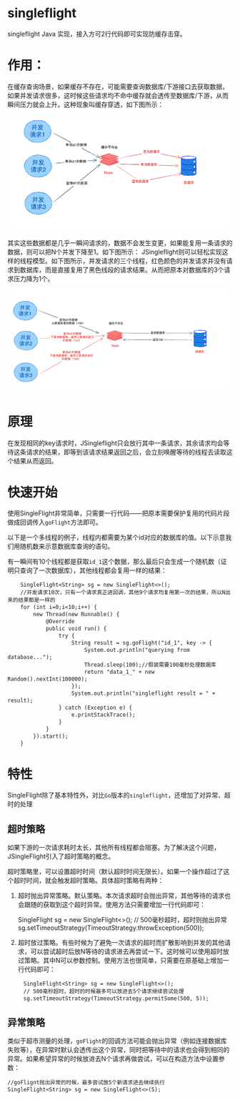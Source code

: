 # singleflight
singleflight Java 实现，接入方可2行代码即可实现防缓存击穿。

# 作用：
在缓存查询场景，如果缓存不存在，可能需要查询数据库/下游接口去获取数据，如果并发请求很多，这时候这些请求均不命中缓存就会透传至数据库/下游，从而瞬间压力就会上升。这种现象叫缓存穿透，如下图所示：

![avatar](./缓存穿透.png)


其实这些数据都是几乎一瞬间请求的，数据不会发生变更，如果能复用一条请求的数据，则可以把N个并发下降至1。如下图所示：
JSingleflight则可以轻松实现这样的线程模型。如下图所示，并发请求的三个线程，红色颜色的并发请求并没有请求到数据库，而是直接复用了黑色线段的请求结果。从而把原本对数据库的3个请求压力降为1个。

![avatar](./singleflight模型.png)



# 原理
在发现相同的key请求时，JSingleflight只会放行其中一条请求，其余请求均会等待这条请求的结果，即等到该请求结果返回之后，会立刻唤醒等待的线程去读取这个结果从而返回。


# 快速开始

使用SingleFlight非常简单，只需要一行代码——把原本需要保护复用的代码片段做成回调传入`goFlight`方法即可。

以下是一个多线程的例子，线程内都需要为某个id对应的数据库的值。以下示意我们用随机数来示意数据库查询的语句。

有一瞬间有10个线程都是获取`id_1`这个数据，那么最后只会生成一个随机数（证明只查询了一次数据库），其他线程都会复用一样的结果：

        SingleFlight<String> sg = new SingleFlight<>();
        //并发请求10次，只有一个请求真正进回调，其他9个请求均复用第一次的结果，所以N出来的结果都是一样的
        for (int i=0;i<10;i++) {
            new Thread(new Runnable() {
                @Override
                public void run() {
                    try {
                        String result = sg.goFlight("id_1", key -> {
                            System.out.println("querying from database...");
                            Thread.sleep(100);//假装需要100毫秒处理数据库
                            return "data_1_" + new Random().nextInt(100000);
                        });
                        System.out.println("singleflight result = " + result);
                    } catch (Exception e) {
                        e.printStackTrace();
                    }
                }
            }).start();
        }


# 特性
SingleFlight除了基本特性外，对比`Go`版本的`singleflight`，还增加了对异常、超时的处理

## 超时策略

如果下游的一次请求耗时太长，其他所有线程都会阻塞。为了解决这个问题，JSingleFlight引入了超时策略的概念。

超时策略里，可以设置超时时间（默认超时时间无限长）。如果一个操作超过了这个超时时间，就会触发超时策略。具体超时策略有两种：
  1. 超时抛出异常策略。默认策略。本次请求超时会抛出异常，其他等待的请求也会跟随的获取到这个超时异常。使用方法只需要增加一行代码即可：


     SingleFlight<String> sg = new SingleFlight<>();
     // 500毫秒超时，超时则抛出异常 
     sg.setTimeoutStrategy(TimeoutStrategy.throwException(500));

   2. 超时放过策略。有些时候为了避免一次请求的超时而扩散影响到并发的其他请求，可以尝试超时后放N等待的请求进去再尝试一下。这时候可以使用超时放过策略。其中N可以参数控制。使用方法也很简单，只需要在原基础上增加一行代码即可：
      
 ```
      SingleFlight<String> sg = new SingleFlight<>();
      // 500毫秒超时，超时的时候最多可以放进去5个请求继续尝试处理
      sg.setTimeoutStrategy(TimeoutStrategy.permitSome(500, 5));
```

## 异常策略
类似于超市测量的处理，`goFlight`的回调方法可能会抛出异常（例如连接数据库失败等），在异常时默认会透传出这个异常，同时把等待中的请求也会得到相同的异常。如果希望异常的时候放进去N个请求再做尝试，可以在构造方法中设置参数：

    //goFlignt抛出异常的时候，最多尝试放5个新请求进去继续执行
    SingleFlight<String> sg = new SingleFlight<>(5);
